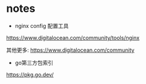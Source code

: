# notes

* nginx config 配置工具

https://www.digitalocean.com/community/tools/nginx

其他更多: https://www.digitalocean.com/community

* go第三方包索引

https://pkg.go.dev/
